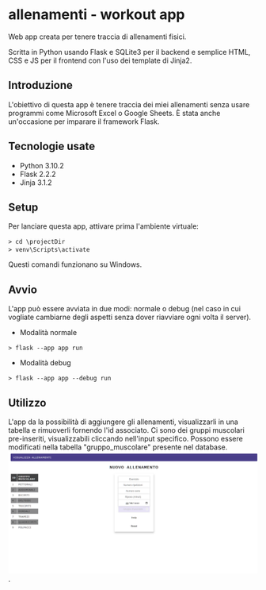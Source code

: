 # allenamenti - workout app
Web app creata per tenere traccia di allenamenti fisici.

Scritta in Python usando Flask e SQLite3 per il backend e semplice HTML, CSS e JS per il frontend con l'uso dei template di Jinja2.

## Introduzione
L'obiettivo di questa app è tenere traccia dei miei allenamenti senza usare programmi come Microsoft Excel o Google Sheets. È stata anche un'occasione per imparare il framework Flask.

## Tecnologie usate
- Python 3.10.2
- Flask 2.2.2
- Jinja 3.1.2

## Setup
Per lanciare questa app, attivare prima l'ambiente virtuale:
```
> cd \projectDir
> venv\Scripts\activate
```
Questi comandi funzionano su Windows.

## Avvio
L'app può essere avviata in due modi: normale o debug (nel caso in cui vogliate cambiarne degli aspetti senza dover riavviare ogni volta il server).
- Modalità normale
```
> flask --app app run
```
- Modalità debug
```
> flask --app app --debug run
```

## Utilizzo 
L'app da la possibilità di aggiungere gli allenamenti, visualizzarli in una tabella e rimuoverli fornendo l'id associato.
Ci sono dei gruppi muscolari pre-inseriti, visualizzabili cliccando nell'input specifico. Possono essere modificati nella tabella "gruppo_muscolare" presente nel database.
![tab_grp_musc](.\images\tab_gruppi_muscolari.png).


